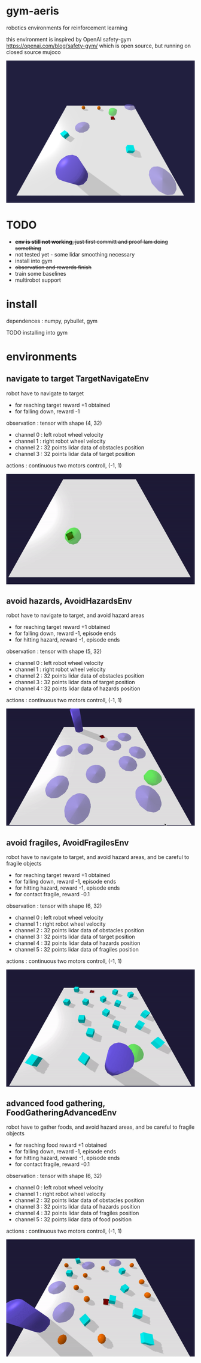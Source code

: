 # gym-aeris
robotics environments for reinforcement learning

this environment is inspired by OpenAI safety-gym  https://openai.com/blog/safety-gym/ 
which is open source, but running on closed source mujoco

![animation](doc/env_image.png)

# TODO

* ~~**env is still not working**, just first committ and proof Iam doing something~~
* not tested yet - some lidar smoothing necessary
* install into gym
* ~~observation and rewards finish~~
* train some baselines
* multirobot support


# install

dependences : numpy, pybullet, gym

TODO installing into gym


# environments

## navigate to target **TargetNavigateEnv**


robot have to navigate to target

- for reaching target reward +1 obtained
- for falling down, reward -1

observation :
tensor with shape (4, 32)
- channel 0 : left robot wheel velocity
- channel 1 : right robot wheel velocity
- channel 2 : 32 points lidar data of obstacles position
- channel 3 : 32 points lidar data of target position

actions : continuous two motors controll, (-1, 1)

![animation](doc/target_navigate.gif)


## avoid hazards, **AvoidHazardsEnv**

robot have to navigate to target, and avoid hazard areas
- for reaching target reward +1 obtained
- for falling down, reward -1, episode ends
- for hitting hazard, reward -1, episode ends

observation :
tensor with shape (5, 32)
- channel 0 : left robot wheel velocity
- channel 1 : right robot wheel velocity
- channel 2 : 32 points lidar data of obstacles position
- channel 3 : 32 points lidar data of target position
- channel 4 : 32 points lidar data of hazards position

actions : continuous two motors controll, (-1, 1)

![animation](doc/hazard_avoid.gif)



## avoid fragiles, **AvoidFragilesEnv**

robot have to navigate to target, and avoid hazard areas, and be careful to fragile objects
- for reaching target reward +1 obtained
- for falling down, reward -1, episode ends
- for hitting hazard, reward -1, episode ends
- for contact fragile, reward -0.1

observation :
tensor with shape (6, 32)
- channel 0 : left robot wheel velocity
- channel 1 : right robot wheel velocity
- channel 2 : 32 points lidar data of obstacles position
- channel 3 : 32 points lidar data of target position
- channel 4 : 32 points lidar data of hazards position
- channel 5 : 32 points lidar data of fragiles position

actions : continuous two motors controll, (-1, 1)

![animation](doc/fragile_avoid.gif)



## advanced food gathering, **FoodGatheringAdvancedEnv**

robot have to gather foods, and avoid hazard areas, and be careful to fragile objects
- for reaching food reward +1 obtained
- for falling down, reward -1, episode ends
- for hitting hazard, reward -1, episode ends
- for contact fragile, reward -0.1

observation :
tensor with shape (6, 32)
- channel 0 : left robot wheel velocity
- channel 1 : right robot wheel velocity
- channel 2 : 32 points lidar data of obstacles position
- channel 3 : 32 points lidar data of hazards position
- channel 4 : 32 points lidar data of fragiles position
- channel 5 : 32 points lidar data of food position

actions : continuous two motors controll, (-1, 1)

![animation](doc/food_gathering_advanced.gif)
